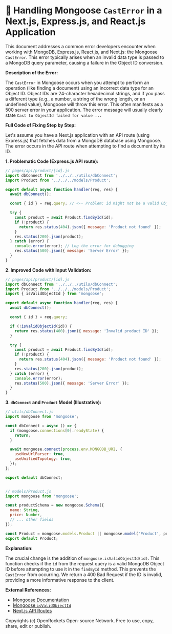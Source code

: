 # 🐞 Handling Mongoose `CastError` in a Next.js, Express.js, and React.js Application


This document addresses a common error developers encounter when working with MongoDB, Express.js, React.js, and Next.js: the Mongoose `CastError`.  This error typically arises when an invalid data type is passed to a MongoDB query parameter, causing a failure in the Object ID conversion.

**Description of the Error:**

The `CastError` in Mongoose occurs when you attempt to perform an operation (like finding a document) using an incorrect data type for an Object ID. Object IDs are 24-character hexadecimal strings, and if you pass a different type (e.g., a number, a string of the wrong length, or an undefined value), Mongoose will throw this error.  This often manifests as a 500 server error in your application.  The error message will usually clearly state  `Cast to ObjectId failed for value ...`


**Full Code of Fixing Step by Step:**

Let's assume you have a Next.js application with an API route (using Express.js) that fetches data from a MongoDB database using Mongoose.  The error occurs in the API route when attempting to find a document by its ID.

**1. Problematic Code (Express.js API route):**

```javascript
// pages/api/product/[id].js
import dbConnect from '../../../utils/dbConnect';
import Product from '../../../models/Product';

export default async function handler(req, res) {
  await dbConnect();

  const { id } = req.query; // <-- Problem: id might not be a valid ObjectId

  try {
    const product = await Product.findById(id); 
    if (!product) {
      return res.status(404).json({ message: 'Product not found' });
    }
    res.status(200).json(product);
  } catch (error) {
    console.error(error); // Log the error for debugging
    res.status(500).json({ message: 'Server Error' });
  }
}
```

**2. Improved Code with Input Validation:**

```javascript
// pages/api/product/[id].js
import dbConnect from '../../../utils/dbConnect';
import Product from '../../../models/Product';
import { isValidObjectId } from 'mongoose';

export default async function handler(req, res) {
  await dbConnect();

  const { id } = req.query;

  if (!isValidObjectId(id)) {
    return res.status(400).json({ message: 'Invalid product ID' });
  }

  try {
    const product = await Product.findById(id);
    if (!product) {
      return res.status(404).json({ message: 'Product not found' });
    }
    res.status(200).json(product);
  } catch (error) {
    console.error(error);
    res.status(500).json({ message: 'Server Error' });
  }
}
```

**3.  `dbConnect` and `Product` Model (Illustrative):**

```javascript
// utils/dbConnect.js
import mongoose from 'mongoose';

const dbConnect = async () => {
  if (mongoose.connections[0].readyState) {
    return;
  }

  await mongoose.connect(process.env.MONGODB_URI, {
    useNewUrlParser: true,
    useUnifiedTopology: true,
  });
};

export default dbConnect;


// models/Product.js
import mongoose from 'mongoose';

const productSchema = new mongoose.Schema({
  name: String,
  price: Number,
  // ... other fields
});

const Product = mongoose.models.Product || mongoose.model('Product', productSchema);
export default Product;
```

**Explanation:**

The crucial change is the addition of `mongoose.isValidObjectId(id)`. This function checks if the `id` from the request query is a valid MongoDB Object ID before attempting to use it in the `findById` method.  This prevents the `CastError` from occurring.  We return a 400 Bad Request if the ID is invalid, providing a more informative response to the client.


**External References:**

* [Mongoose Documentation](https://mongoosejs.com/docs/)
* [Mongoose `isValidObjectId`](https://mongoosejs.com/docs/api.html#mongoose_TypesObjectId-isValid)
* [Next.js API Routes](https://nextjs.org/docs/api-routes/introduction)


Copyrights (c) OpenRockets Open-source Network. Free to use, copy, share, edit or publish.

